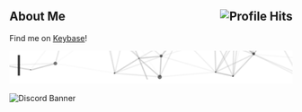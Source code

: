<h2>About Me <img align="right" alt="Profile Hits" src="https://komarev.com/ghpvc/?username=kannadev&style=flat-square"></h2>

Find me on [Keybase](https://keybase.io/hazeldev)!

[<img src="https://raw.githubusercontent.com/KannaDev/KannaDev/main/intro.gif" alt="👋 Hi there! I'm Kanna." title="👋 Hi there! I'm Kanna"/>](https://github.com/KannaDev/)

![Discord Banner](https://discord.c99.nl/widget/theme-4/317728561106518019.png)
